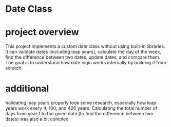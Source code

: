 # Date Class
# project overview
This project implements a custom date class without using built-in libraries. It can validate dates (including leap years), calculate the day of the week, find the difference between two dates, update dates, and compare them. The goal is to understand how date logic works internally by building it from scratch.
# additional
Validating leap years properly took some research, especially how leap years work every 4, 100, and 400 years.
Calculating the total number of days from year 1 to the given date (to find the difference between two dates) was also a bit complex
